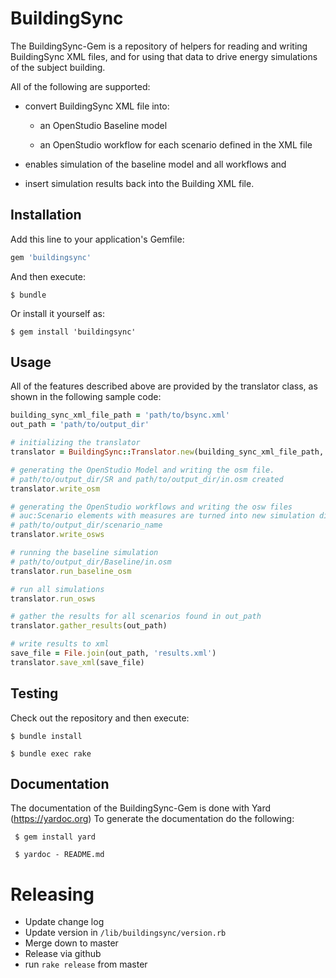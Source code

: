 # BuildingSync

The BuildingSync-Gem is a repository of helpers for reading and writing BuildingSync XML files, and for using that data to drive energy simulations of the subject building. 

All of the following are supported: 

* convert BuildingSync XML file into: 

    * an OpenStudio Baseline model 

    * an OpenStudio workflow for each scenario defined in the XML file 

* enables simulation of the baseline model and all workflows and 

* insert simulation results back into the Building XML file. 
## Installation

Add this line to your application's Gemfile:

```ruby
gem 'buildingsync'
```

And then execute:


    $ bundle

Or install it yourself as:

    $ gem install 'buildingsync'

## Usage

All of the features described above are provided by the translator class, as shown in the following sample code: 

```ruby
building_sync_xml_file_path = 'path/to/bsync.xml'
out_path = 'path/to/output_dir'

# initializing the translator 
translator = BuildingSync::Translator.new(building_sync_xml_file_path, out_path)

# generating the OpenStudio Model and writing the osm file.
# path/to/output_dir/SR and path/to/output_dir/in.osm created
translator.write_osm

# generating the OpenStudio workflows and writing the osw files
# auc:Scenario elements with measures are turned into new simulation dirs
# path/to/output_dir/scenario_name
translator.write_osws

# running the baseline simulation
# path/to/output_dir/Baseline/in.osm 
translator.run_baseline_osm

# run all simulations
translator.run_osws

# gather the results for all scenarios found in out_path
translator.gather_results(out_path)

# write results to xml
save_file = File.join(out_path, 'results.xml')
translator.save_xml(save_file)
```
## Testing

Check out the repository and then execute:

    $ bundle install
 
    $ bundle exec rake
    
## Documentation

The documentation of the BuildingSync-Gem is done with Yard (https://yardoc.org)
To generate the documentation do the following:

     $ gem install yard
     
     $ yardoc - README.md 
    
# Releasing

* Update change log
* Update version in `/lib/buildingsync/version.rb`
* Merge down to master
* Release via github
* run `rake release` from master
